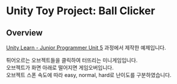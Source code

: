 # Unity Toy Project: Ball Clicker
## Overview
[Unity Learn - Junior Programmer Unit 5](https://learn.unity.com/project/5danweon-sayongja-inteopeiseu) 과정에서 제작한 예제입니다. 

튀어오르는 오브젝트들을 클릭하여 터뜨리는 미니게임입니다.<br>
오브젝트가 화면 아래로 떨어지면 게임오버입니다.<br>
오브젝트 스폰 속도에 따라 easy, normal, hard로 난이도를 구분하였습니다.
